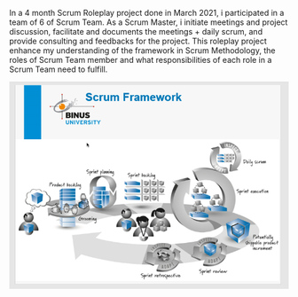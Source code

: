 In a 4 month Scrum Roleplay project done in March 2021, i participated in a team of 6 of Scrum Team.
As a Scrum Master, i initiate meetings and project discussion, facilitate and documents the meetings + daily scrum, and provide consulting and feedbacks for the project.
This roleplay project enhance my understanding of the framework in Scrum Methodology, the roles of Scrum Team member and what responsibilities of each role in a Scrum Team need to fulfill.

![](sprint.png)
